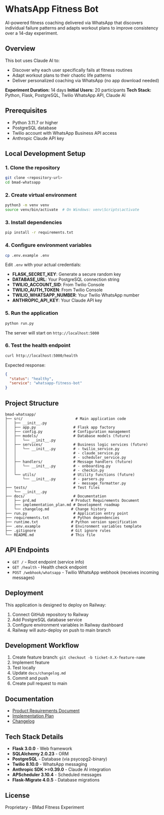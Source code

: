 # WhatsApp Fitness Bot

AI-powered fitness coaching delivered via WhatsApp that discovers individual failure patterns and adapts workout plans to improve consistency over a 14-day experiment.

## Overview

This bot uses Claude AI to:
- Discover why each user specifically fails at fitness routines
- Adapt workout plans to their chaotic life patterns
- Deliver personalized coaching via WhatsApp (no app download needed)

**Experiment Duration:** 14 days
**Initial Users:** 20 participants
**Tech Stack:** Python, Flask, PostgreSQL, Twilio WhatsApp API, Claude AI

## Prerequisites

- Python 3.11.7 or higher
- PostgreSQL database
- Twilio account with WhatsApp Business API access
- Anthropic Claude API key

## Local Development Setup

### 1. Clone the repository

```bash
git clone <repository-url>
cd bmad-whatsapp
```

### 2. Create virtual environment

```bash
python3 -m venv venv
source venv/bin/activate  # On Windows: venv\Scripts\activate
```

### 3. Install dependencies

```bash
pip install -r requirements.txt
```

### 4. Configure environment variables

```bash
cp .env.example .env
```

Edit `.env` with your actual credentials:

- **FLASK_SECRET_KEY**: Generate a secure random key
- **DATABASE_URL**: Your PostgreSQL connection string
- **TWILIO_ACCOUNT_SID**: From Twilio Console
- **TWILIO_AUTH_TOKEN**: From Twilio Console
- **TWILIO_WHATSAPP_NUMBER**: Your Twilio WhatsApp number
- **ANTHROPIC_API_KEY**: Your Claude API key

### 5. Run the application

```bash
python run.py
```

The server will start on `http://localhost:5000`

### 6. Test the health endpoint

```bash
curl http://localhost:5000/health
```

Expected response:
```json
{
  "status": "healthy",
  "service": "whatsapp-fitness-bot"
}
```

## Project Structure

```
bmad-whatsapp/
├── src/                        # Main application code
│   ├── __init__.py
│   ├── app.py                 # Flask app factory
│   ├── config.py              # Configuration management
│   ├── models/                # Database models (future)
│   │   └── __init__.py
│   ├── services/              # Business logic services (future)
│   │   └── __init__.py        # - twilio_service.py
│   │                          # - claude_service.py
│   │                          # - scheduler_service.py
│   ├── handlers/              # Message handlers (future)
│   │   └── __init__.py        # - onboarding.py
│   │                          # - checkin.py
│   └── utils/                 # Utility functions (future)
│       └── __init__.py        # - parsers.py
│                              # - message_formatter.py
├── tests/                     # Test files
│   └── __init__.py
├── docs/                      # Documentation
│   ├── prd.md                # Product Requirements Document
│   ├── implementation_plan.md # Development roadmap
│   └── changelog.md          # Change history
├── run.py                     # Application entry point
├── requirements.txt           # Python dependencies
├── runtime.txt               # Python version specification
├── .env.example              # Environment variables template
├── .gitignore                # Git ignore rules
└── README.md                 # This file
```

## API Endpoints

- `GET /` - Root endpoint (service info)
- `GET /health` - Health check endpoint
- `POST /webhook/whatsapp` - Twilio WhatsApp webhook (receives incoming messages)

## Deployment

This application is designed to deploy on Railway:

1. Connect GitHub repository to Railway
2. Add PostgreSQL database service
3. Configure environment variables in Railway dashboard
4. Railway will auto-deploy on push to main branch

## Development Workflow

1. Create feature branch: `git checkout -b ticket-X.X-feature-name`
2. Implement feature
3. Test locally
4. Update `docs/changelog.md`
5. Commit and push
6. Create pull request to main

## Documentation

- [Product Requirements Document](docs/prd.md)
- [Implementation Plan](docs/implementation_plan.md)
- [Changelog](docs/changelog.md)

## Tech Stack Details

- **Flask 3.0.0** - Web framework
- **SQLAlchemy 2.0.23** - ORM
- **PostgreSQL** - Database (via psycopg2-binary)
- **Twilio 8.10.0** - WhatsApp messaging
- **Anthropic SDK >=0.39.0** - Claude AI integration
- **APScheduler 3.10.4** - Scheduled messages
- **Flask-Migrate 4.0.5** - Database migrations

## License

Proprietary - BMad Fitness Experiment
